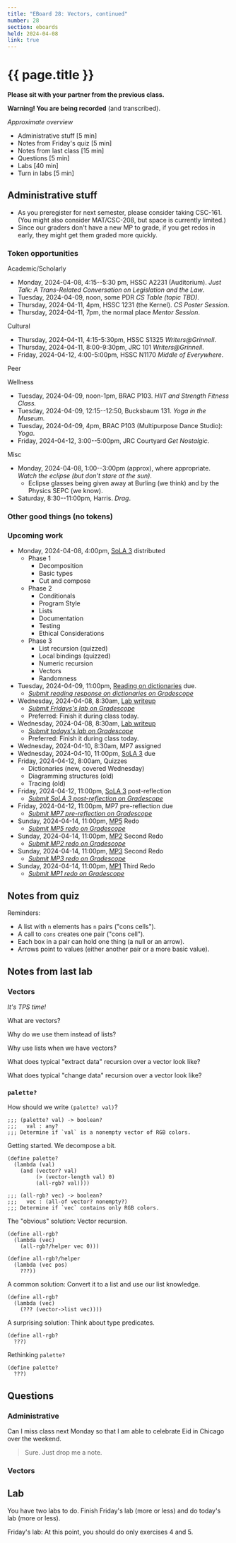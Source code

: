 ```yaml
---
title: "EBoard 28: Vectors, continued"
number: 28
section: eboards
held: 2024-04-08
link: true
---
```

# {{ page.title }}

**Please sit with your partner from the previous class.**

**Warning! You are being recorded** (and transcribed). 

_Approximate overview_

* Administrative stuff [5 min]
* Notes from Friday's quiz [5 min]
* Notes from last class [15 min]
* Questions [5 min]
* Labs [40 min]
* Turn in labs [5 min]

Administrative stuff
--------------------

* As you preregister for next semester, please consider taking CSC-161.
  (You might also consider MAT/CSC-208, but space is currently limited.)
* Since our graders don't have a new MP to grade, if you get redos in
  early, they might get them graded more quickly.
  
### Token opportunities

Academic/Scholarly

* Monday, 2024-04-08, 4:15--5:30 pm, HSSC A2231 (Auditorium).
  _Just Talk: A Trans-Related Conversation on Legislation and the Law_.
* Tuesday, 2024-04-09, noon, some PDR
  _CS Table (topic TBD)_.
* Thursday, 2024-04-11, 4pm, HSSC 1231 (the Kernel).
  _CS Poster Session_.
* Thursday, 2024-04-11, 7pm, the normal place
  _Mentor Session_.

Cultural

* Thursday, 2024-04-11, 4:15-5:30pm, HSSC S1325
  _Writers@Grinnell_.
* Thursday, 2024-04-11, 8:00-9:30pm, JRC 101
  _Writers@Grinnell_.
* Friday, 2024-04-12, 4:00-5:00pm, HSSC N1170
  _Middle of Everywhere_.

Peer

Wellness

* Tuesday, 2024-04-09, noon-1pm, BRAC P103.
  _HIIT and Strength Fitness Class._
* Tuesday, 2024-04-09, 12:15--12:50, Bucksbaum 131.
  _Yoga in the Museum._
* Tuesday, 2024-04-09, 4pm, BRAC P103 (Multipurpose Dance Studio):
  _Yoga_.
* Friday, 2024-04-12, 3:00--5:00pm, JRC Courtyard
  _Get Nostalgic_.

Misc

* Monday, 2024-04-08, 1:00--3:00pm (approx), where appropriate.
  _Watch the eclipse (but don't stare at the sun)_.
    * Eclipse glasses being given away at Burling (we think) and
      by the Physics SEPC (we know).
* Saturday, 8:30--11:00pm, Harris.
  _Drag_.

### Other good things (no tokens)

### Upcoming work

* Monday, 2024-04-08, 4:00pm, [SoLA 3](../las/) distributed
    * Phase 1
        * Decomposition
        * Basic types
        * Cut and compose
    * Phase 2
        * Conditionals
        * Program Style
        * Lists
        * Documentation
        * Testing
        * Ethical Considerations
    * Phase 3
        * List recursion (quizzed)
        * Local bindings (quizzed)
        * Numeric recursion
        * Vectors
        * Randomness
* Tuesday, 2024-04-09, 11:00pm, [Reading on dictionaries](../readings/hash-tables) due.
    * [_Submit reading response on dictionaries on Gradescope_](https://www.gradescope.com/courses/690100/assignments/4330317)
* Wednesday, 2024-04-08, 8:30am, [Lab writeup](../labs/vectors)
    * [_Submit Fridays's lab on Gradescope_](https://www.gradescope.com/courses/690100/assignments/4323174)
    * Preferred: Finish it during class today.
* Wednesday, 2024-04-08, 8:30am, [Lab writeup](../labs/vectors-continued)
    * [_Submit todays's lab on Gradescope_](https://www.gradescope.com/courses/690100/assignments/4330313)
    * Preferred: Finish it during class today.
* Wednesday, 2024-04-10, 8:30am, MP7 assigned
* Wednesday, 2024-04-10, 11:00pm, [SoLA 3](../las/) due
* Friday, 2024-04-12, 8:00am, Quizzes
    * Dictionaries (new, covered Wednesday)
    * Diagramming structures (old)
    * Tracing (old)
* Friday, 2024-04-12, 11:00pm, [SoLA 3](../las/) post-reflection
    * [_Submit SoLA 3 post-reflection on Gradescope_](https://www.gradescope.com/courses/690100/assignments/4248183)
* Friday, 2024-04-12, 11:00pm, MP7 pre-reflection due
    * [_Submit MP7 pre-reflection on Gradescope_](https://www.gradescope.com/courses/690100/assignments/4330325)
* Sunday, 2024-04-14, 11:00pm, [MP5](../mps/mp05) Redo
    * [_Submit MP5 redo on Gradescope_](https://www.gradescope.com/courses/690100/assignments/4248212)
* Sunday, 2024-04-14, 11:00pm, [MP2](../mps/mp02) Second Redo
    * [_Submit MP2 redo on Gradescope_](https://www.gradescope.com/courses/690100/assignments/4323413)
* Sunday, 2024-04-14, 11:00pm, [MP3](../mps/mp03) Second Redo
    * [_Submit MP3 redo on Gradescope_](https://www.gradescope.com/courses/690100/assignments/4323418)
* Sunday, 2024-04-14, 11:00pm, [MP1](../mps/mp01) Third Redo
    * [_Submit MP1 redo on Gradescope_](https://www.gradescope.com/courses/690100/assignments/4323410/)

Notes from quiz
---------------

Reminders:

* A list with `n` elements has `n` pairs ("cons cells").
* A call to `cons` creates one pair ("cons cell").
* Each box in a pair can hold one thing (a null or an arrow).
* Arrows point to values (either another pair or a more basic value).

Notes from last lab
-------------------

### Vectors

_It's TPS time!_

What are vectors?

Why do we use them instead of lists?

Why use lists when we have vectors?

What does typical "extract data" recursion over a vector look like?

What does typical "change data" recursion over a vector look like?

### `palette?`

How should we write `(palette? val)`? 

```
;;; (palette? val) -> boolean?
;;;   val : any?
;;; Determine if `val` is a nonempty vector of RGB colors.
```

Getting started. We decompose a bit.

```
(define palette?
  (lambda (val)
    (and (vector? val)
         (> (vector-length val) 0)
         (all-rgb? val))))
```

```
;;; (all-rgb? vec) -> boolean?
;;;   vec : (all-of vector? nonempty?)
;;; Determine if `vec` contains only RGB colors.
```

The "obvious" solution: Vector recursion.

```
(define all-rgb?
  (lambda (vec)
    (all-rgb?/helper vec 0)))

(define all-rgb?/helper
  (lambda (vec pos)
    ???))
```

A common solution: Convert it to a list and use our list knowledge.

```
(define all-rgb?
  (lambda (vec)
    (??? (vector->list vec))))
```

A surprising solution: Think about type predicates.

```
(define all-rgb?
  ???)
```

Rethinking `palette?`

```
(define palette?
  ???)
```

Questions
---------

### Administrative

Can I miss class next Monday so that I am able to celebrate Eid in Chicago
over the weekend.

> Sure. Just drop me a note.

### Vectors


Lab
---

You have two labs to do. Finish Friday's lab (more or less) and do
today's lab (more or less).

Friday's lab: At this point, you should do only exercises 4 and 5.

